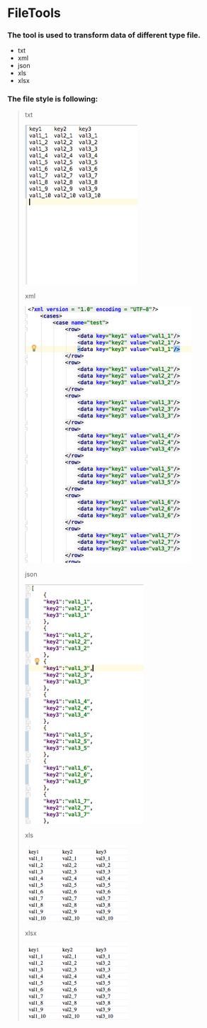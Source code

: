 # FileTools


### The tool is used to transform data of different type file.

* txt
* xml
* json
* xls
* xlsx

### The file style is following:

> txt
>
> ![txt](image/txt.png)
>
> xml
>
> ![txt](image/xml.png)
>
> json
>
> ![txt](image/json.png)
>
> xls
>
> ![txt](image/xls.png)
>
> xlsx
>
> ![txt](image/xlsx.png)
>